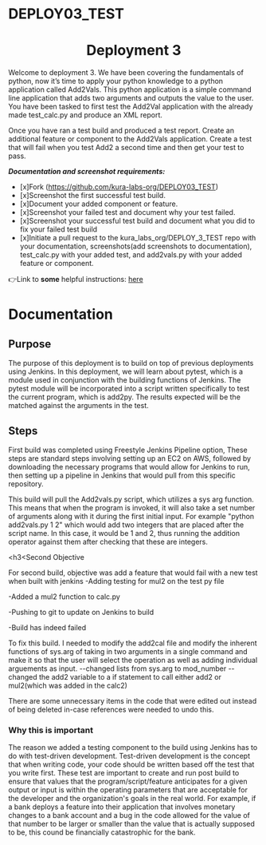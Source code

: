 # DEPLOY03_TEST

<h1 align=center>Deployment 3</h1>

Welcome to deployment 3. We have been covering the fundamentals of python, now it’s time to apply your python knowledge to a python application called Add2Vals. This python application is a simple command line application that adds two arguments and outputs the value to the user. You have been tasked to first test the Add2Val application with the already made test_calc.py and produce an XML report. 

Once you have ran a test build and produced a test report. Create an additional feature or component to the Add2Vals application. Create a test that will fail when you test Add2 a second time and then get your test to pass. 

***Documentation and screenshot requirements:*** 
- [x]Fork (https://github.com/kura-labs-org/DEPLOY03_TEST)
- [x]Screenshot the first successful test build.
- [x]Document your added component or feature.
- [x]Screenshot your failed test and document why your test failed.
- [x]Screenshot your successful test build and document what you did to fix your failed test build  
- [x]Initiate a pull request to the kura_labs_org/DEPLOY_3_TEST repo with your documentation, screenshots(add screenshots to documentation), test_calc.py with your added test, and add2vals.py with your added feature or component.   

👉Link to **some** helpful instructions: [here](https://github.com/kura-labs-org/DEPLOY03_TEST/blob/main/Deployment%203.pdf)  


<h1>Documentation</h1>

<h2>Purpose</h2>

The purpose of this deployment is to build on top of previous deployments using Jenkins. In this deployment, we will learn about pytest, which is a module used in conjunction with the building functions of Jenkins. The pytest module will be incorporated into a script written specifically to test the current program, which is add2py. The results expected will be the matched against the arguments in the test.

<h2>Steps</h2>

First build was completed using Freestyle Jenkins Pipeline option, These steps are standard steps involving setting up an EC2 on AWS, followed by downloading the necessary programs that would allow for Jenkins to run, then setting up a pipeline in Jenkins that would pull from this specific repository.

This build will pull the Add2vals.py script, which utilizes a sys arg function. This means that when the program is invoked, it will also take a set number of arguments along with it during the first initial input. For example "python add2vals.py 1 2" which would add two integers that are placed after the script name. In this case, it would be 1 and 2, thus running the addition operator against them after checking that these are integers.


<h3<Second Objective</h3>

For second build, objective was add a feature that would fail with a new test when built with jenkins
-Adding testing for mul2 on the test py file

-Added a mul2 function to calc.py

-Pushing to git to update on Jenkins to build

-Build has indeed failed



To fix this build. I needed to modify the add2cal file and modify the inherent functions of sys.arg of taking in two arguments
in a single command and make it so that the user will select the operation as well as adding individual arguements as input.
--changed lists from sys.arg to mod_number
--changed the add2 variable to a if statement to call either add2 or mul2(which was added in the calc2)

There are some unnecessary items in the code that were edited out instead of being deleted in-case references were needed to undo this.

<h3>Why this is important</h3>

The reason we added a testing component to the build using Jenkins has to do with test-driven development. Test-driven development is the concept that when writing code, your code should be written based off the test that you write first. These test are important to create and run post build to ensure that values that the program/script/feature anticipates for a given output or input is within the operating parameters that are acceptable for the developer and the organization's goals in the real world. For example, if a bank deploys a feature into their application that involves monetary changes to a bank account and a bug in the code allowed for the value of that number to be larger or smaller than the value that is actually supposed to be, this cound be financially catastrophic for the bank.
